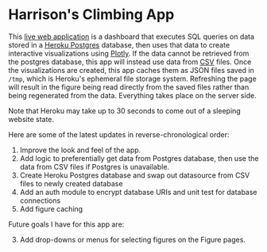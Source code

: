 # Harrison's Climbing App

This [live web application](https://harrisonized-climbing-app.herokuapp.com/) is a dashboard that executes SQL queries on data stored in a [Heroku Postgres](https://devcenter.heroku.com/articles/heroku-postgresql) database, then uses that data to create interactive visualizations using [Plotly](https://plotly.com/python/). If the data cannot be retrieved from the postgres database, this app will instead use data from [CSV](https://github.com/harrisonized/harrisonized-climbing-app/tree/master/data) files. Once the visualizations are created, this app caches them as JSON files saved in `/tmp`, which is Heroku's ephemeral file storage system. Refreshing the page will result in the figure being read directly from the saved files rather than being regenerated from the data. Everything takes place on the server side.

Note that Heroku may take up to 30 seconds to come out of a sleeping website state.

Here are some of the latest updates in reverse-chronological order:

1. Improve the look and feel of the app.
2. Add logic to preferentially get data from Postgres database, then use the data from CSV files if Postgres is unavailable.
3. Create Heroku Postgres database and swap out datasource from CSV files to newly created database
4. Add an auth module to encrypt database URIs and unit test for database connections
5. Add figure caching

 Future goals I have for this app are:

3. Add drop-downs or menus for selecting figures on the Figure pages.
